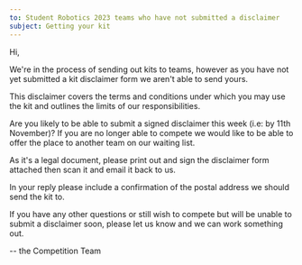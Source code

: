 ```yaml
---
to: Student Robotics 2023 teams who have not submitted a disclaimer
subject: Getting your kit
---
```


Hi,

We're in the process of sending out kits to teams, however as you have not yet
submitted a kit disclaimer form we aren't able to send yours.

This disclaimer covers the terms and conditions under which you may use the kit
and outlines the limits of our responsibilities.

Are you likely to be able to submit a signed disclaimer this week (i.e: by 11th
November)? If you are no longer able to compete we would like to be able to
offer the place to another team on our waiting list.

As it's a legal document, please print out and sign the disclaimer form
attached then scan it and email it back to us.

In your reply please include a confirmation of the postal address we should send
the kit to.

If you have any other questions or still wish to compete but will be unable to
submit a disclaimer soon, please let us know and we can work something out.

-- the Competition Team
